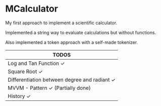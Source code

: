 # MCalculator
My first approach to implement a scientific calculator.

Implemented a string way to evaluate calculations but without functions.

Also implemented a token approach with a self-made tokenizer.

| TODOS |
|-------|
|Log and Tan Function ✓|
|Square Root ✓|
|Differentiation between degree and radiant ✓|
|MVVM - Pattern ✓ (Partially done)|
|History ✓|
